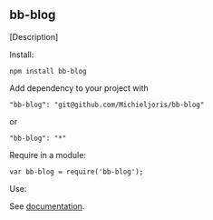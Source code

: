 bb-blog
--------

[Description]

Install:

    npm install bb-blog
	
Add dependency to your project with

    "bb-blog": "git@github.com/Michieljoris/bb-blog"
	
or

	"bb-blog": "*"

Require in a module:

    var bb-blog = require('bb-blog');

Use:

See [documentation](https://rawgithub.com/Michieljoris/bb-blog/master/docs/bb-blog.html).






